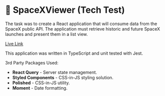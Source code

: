 # 🚀 SpaceXViewer (Tech Test)

The task was to create a React application that will consume data from the SpaceX public API. The application must retrieve historic and future SpaceX launches and present them in a list view.

[Live Link](https://strawberrysunset.github.io)

This application was written in TypeScript and unit tested with Jest.

3rd Party Packages Used: 
- **React Query** - Server state management.
- **Styled Components** - CSS-in-JS styling solution.
- **Polished** - CSS-in-JS utility.
- **Moment** - Date formatting.



